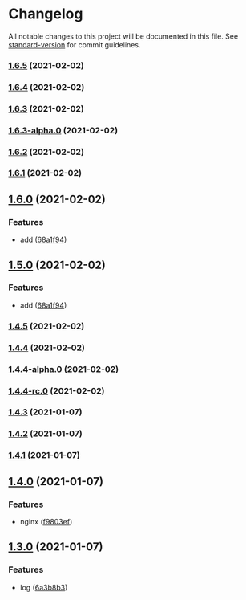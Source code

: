 # Changelog

All notable changes to this project will be documented in this file. See [standard-version](https://github.com/conventional-changelog/standard-version) for commit guidelines.

### [1.6.5](https://github.com/wforguo/study/compare/v1.6.4...v1.6.5) (2021-02-02)

### [1.6.4](https://github.com/wforguo/study/compare/v1.6.3...v1.6.4) (2021-02-02)

### [1.6.3](https://github.com/wforguo/study/compare/v1.6.3-alpha.0...v1.6.3) (2021-02-02)

### [1.6.3-alpha.0](https://github.com/wforguo/study/compare/v1.6.2...v1.6.3-alpha.0) (2021-02-02)

### [1.6.2](https://github.com/wforguo/study/compare/v1.6.1...v1.6.2) (2021-02-02)

### [1.6.1](https://github.com/wforguo/study/compare/v1.6.0...v1.6.1) (2021-02-02)

## [1.6.0](https://github.com/wforguo/study/compare/v1.4.5...v1.6.0) (2021-02-02)


### Features

* add ([68a1f94](https://github.com/wforguo/study/commit/68a1f940ef1b9b048602965426967c8d0c58319b))

## [1.5.0](https://github.com/wforguo/study/compare/v1.4.5...v1.5.0) (2021-02-02)


### Features

* add ([68a1f94](https://github.com/wforguo/study/commit/68a1f940ef1b9b048602965426967c8d0c58319b))

### [1.4.5](https://github.com/wforguo/study/compare/v1.4.4...v1.4.5) (2021-02-02)

### [1.4.4](https://github.com/wforguo/study/compare/v1.4.4-alpha.0...v1.4.4) (2021-02-02)

### [1.4.4-alpha.0](https://github.com/wforguo/study/compare/v1.4.4-rc.0...v1.4.4-alpha.0) (2021-02-02)

### [1.4.4-rc.0](https://github.com/wforguo/study/compare/v3.0.0...v1.4.4-rc.0) (2021-02-02)

### [1.4.3](https://github.com/wforguo/study/compare/v1.4.2...v1.4.3) (2021-01-07)

### [1.4.2](https://github.com/wforguo/study/compare/v1.4.1...v1.4.2) (2021-01-07)

### [1.4.1](https://github.com/wforguo/study/compare/v1.4.0...v1.4.1) (2021-01-07)

## [1.4.0](https://github.com/wforguo/study/compare/v1.3.0...v1.4.0) (2021-01-07)


### Features

* nginx ([f9803ef](https://github.com/wforguo/study/commit/f9803efad03cb8b287dec01acdf5ec315847e54f))

## [1.3.0](https://github.com/wforguo/study/compare/v1.2.4...v1.3.0) (2021-01-07)


### Features

* log ([6a3b8b3](https://github.com/wforguo/study/commit/6a3b8b3881e177cfe5758a9a259d640545fe0aa1))
